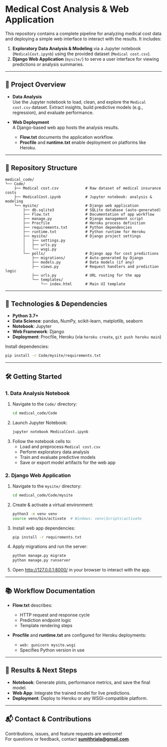 # Medical Cost Analysis & Web Application

This repository contains a complete pipeline for analyzing medical cost data and deploying a simple web interface to interact with the results. It includes:

1. **Exploratory Data Analysis & Modeling** via a Jupyter notebook (`MedicalCost.ipynb`) using the provided dataset (`Medical cost.csv`).
2. **Django Web Application** (`mysite/`) to serve a user interface for viewing predictions or analysis summaries.

---

## 🚀 Project Overview

- **Data Analysis**  
  Use the Jupyter notebook to load, clean, and explore the `Medical cost.csv` dataset. Extract insights, build predictive models (e.g., regression), and evaluate performance.

- **Web Deployment**  
  A Django-based web app hosts the analysis results.  
  - **Flow.txt** documents the application workflow.  
  - **Procfile** and **runtime.txt** enable deployment on platforms like Heroku.

---

## 🧩 Repository Structure

```
medical_code/
└── Code/
    ├── Medical cost.csv            # Raw dataset of medical insurance costs
    ├── MedicalCost.ipynb           # Jupyter notebook: analysis & modeling
    └── mysite/                     # Django web application
        ├── db.sqlite3              # SQLite database (auto-generated)
        ├── Flow.txt                # Documentation of app workflow
        ├── manage.py               # Django management script
        ├── Procfile                # Heroku process definition
        ├── requirements.txt        # Python dependencies
        ├── runtime.txt             # Python runtime for Heroku
        ├── mysite/                 # Django project settings
        │   ├── settings.py
        │   ├── urls.py
        │   └── wsgi.py
        └── polls/                  # Django app for cost predictions
            ├── migrations/         # Auto-generated by Django
            ├── models.py           # Data models (if any)
            ├── views.py            # Request handlers and prediction logic
            ├── urls.py             # URL routing for the app
            └── templates/
                └── index.html      # Main UI template
```

---

## 🔧 Technologies & Dependencies

- **Python 3.7+**  
- **Data Science**: pandas, NumPy, scikit-learn, matplotlib, seaborn  
- **Notebook**: Jupyter  
- **Web Framework**: Django  
- **Deployment**: Procfile, Heroku (via `heroku create`, `git push heroku main`)

Install dependencies:

```bash
pip install -r Code/mysite/requirements.txt
```

---

## 🛠️ Getting Started

### 1. Data Analysis Notebook

1. Navigate to the `Code/` directory:
   ```bash
   cd medical_code/Code
   ```
2. Launch Jupyter Notebook:
   ```bash
   jupyter notebook MedicalCost.ipynb
   ```
3. Follow the notebook cells to:
   - Load and preprocess `Medical cost.csv`
   - Perform exploratory data analysis
   - Train and evaluate predictive models
   - Save or export model artifacts for the web app

### 2. Django Web Application

1. Navigate to the `mysite/` directory:
   ```bash
   cd medical_code/Code/mysite
   ```
2. Create & activate a virtual environment:
   ```bash
   python3 -m venv venv
   source venv/bin/activate  # Windows: venv\Scripts\activate
   ```
3. Install web app dependencies:
   ```bash
   pip install -r requirements.txt
   ```
4. Apply migrations and run the server:
   ```bash
   python manage.py migrate
   python manage.py runserver
   ```
5. Open <http://127.0.0.1:8000/> in your browser to interact with the app.

---

## 📚 Workflow Documentation

- **Flow.txt** describes:
  - HTTP request and response cycle
  - Prediction endpoint logic
  - Template rendering steps

- **Procfile** and **runtime.txt** are configured for Heroku deployments:
  - `web: gunicorn mysite.wsgi`
  - Specifies Python version in use

---

## 🎯 Results & Next Steps

- **Notebook**: Generate plots, performance metrics, and save the final model.
- **Web App**: Integrate the trained model for live predictions.
- **Deployment**: Deploy to Heroku or any WSGI-compatible platform.

---

## 📬 Contact & Contributions

Contributions, issues, and feature requests are welcome!  
For questions or feedback, contact **sumithrjala@gmail.com**.
